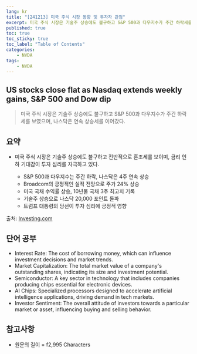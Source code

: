 ```yaml
---
lang: kr
title: "[241213] 미국 주식 시장 동향 및 투자자 관점"
excerpt: 미국 주식 시장은 기술주 상승에도 불구하고 S&P 500과 다우지수가 주간 하락세를 보였으며, 나스닥은 연속 상승세를 이어갔다.
published: true
toc: true
toc_sticky: true
toc_label: "Table of Contents"
categories:
    - NVDA
tags:
    - NVDA
---
```


## US stocks close flat as Nasdaq extends weekly gains, S&P 500 and Dow dip

> 미국 주식 시장은 기술주 상승에도 불구하고 S&P 500과 다우지수가 주간 하락세를 보였으며, 나스닥은 연속 상승세를 이어갔다.

## 요약

- 미국 주식 시장은 기술주 상승에도 불구하고 전반적으로 혼조세를 보이며, 금리 인하 기대감이 투자 심리를 자극하고 있다.

  - S&P 500과 다우지수는 주간 하락, 나스닥은 4주 연속 상승
  - Broadcom의 긍정적인 실적 전망으로 주가 24% 상승
  - 미국 국채 수익률 상승, 10년물 국채 3주 최고치 기록
  - 기술주 상승으로 나스닥 20,000 포인트 돌파
  - 트럼프 대통령의 당선이 투자 심리에 긍정적 영향

출처: [Investing.com](https://www.investing.com/news/stock-market-news/nasdaq-futures-lead-gains-after-broadcoms-upbeat-forecast-3770997)

## 단어 공부

- Interest Rate: The cost of borrowing money, which can influence investment decisions and market trends.
- Market Capitalization: The total market value of a company's outstanding shares, indicating its size and investment potential.
- Semiconductor: A key sector in technology that includes companies producing chips essential for electronic devices.
- AI Chips: Specialized processors designed to accelerate artificial intelligence applications, driving demand in tech markets.
- Investor Sentiment: The overall attitude of investors towards a particular market or asset, influencing buying and selling behavior.

## 참고사항


- 원문의 길이 = f2,995 Characters

